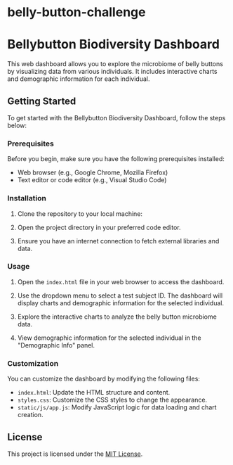 # belly-button-challenge
# Bellybutton Biodiversity Dashboard

This web dashboard allows you to explore the microbiome of belly buttons by visualizing data from various individuals. It includes interactive charts and demographic information for each individual.

## Getting Started

To get started with the Bellybutton Biodiversity Dashboard, follow the steps below:

### Prerequisites

Before you begin, make sure you have the following prerequisites installed:

- Web browser (e.g., Google Chrome, Mozilla Firefox)
- Text editor or code editor (e.g., Visual Studio Code)

### Installation

1. Clone the repository to your local machine:


2. Open the project directory in your preferred code editor.

3. Ensure you have an internet connection to fetch external libraries and data.

### Usage

1. Open the `index.html` file in your web browser to access the dashboard.

2. Use the dropdown menu to select a test subject ID. The dashboard will display charts and demographic information for the selected individual.

3. Explore the interactive charts to analyze the belly button microbiome data.

4. View demographic information for the selected individual in the "Demographic Info" panel.

### Customization

You can customize the dashboard by modifying the following files:

- `index.html`: Update the HTML structure and content.
- `styles.css`: Customize the CSS styles to change the appearance.
- `static/js/app.js`: Modify JavaScript logic for data loading and chart creation.

## License

This project is licensed under the [MIT License](LICENSE).

